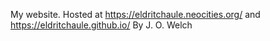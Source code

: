 My website. Hosted at https://eldritchaule.neocities.org/ and https://eldritchaule.github.io/
By J. O. Welch